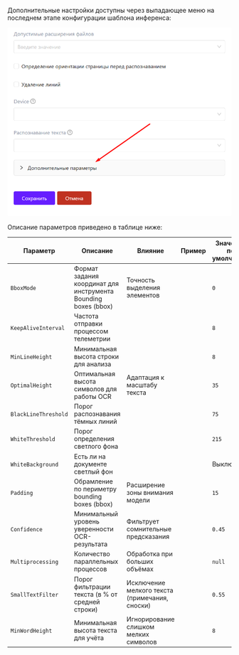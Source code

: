 Дополнительные настройки доступны через выпадающее меню на последнем этапе конфигурации шаблона инференса: 

![image.png](/.attachments/image-bcb2b654-9f0d-4d0b-b9b5-0c323a8e759d.png)

Описание параметров приведено в таблице ниже:

| Параметр | Описание | Влияние | Пример | Значение по умолчанию |
|----------|----------|---------|--------------|------------------------|
| `BboxMode` | Формат задания координат для инструмента Bounding boxes (bbox) | Точность выделения элементов | | `0` |
| `KeepAliveInterval` | Частота отправки процессом телеметрии | | | `8` |
| `MinLineHeight` | Минимальная высота строки для анализа | | | `8` |
| `OptimalHeight` | Оптимальная высота символов для работы OCR | Адаптация к масштабу текста || `35` |
| `BlackLineThreshold` | Порог распознавания тёмных линий | | | `75` |
| `WhiteThreshold` | Порог определения светлого фона | | | `215` |
| `WhiteBackground` | Есть ли на документе светлый фон | | | Выключен |
| `Padding` | Обрамление по периметру bounding boxes (bbox) | Расширение зоны внимания модели | |`15` |
| `Confidence` | Минимальный уровень уверенности OCR-результата | Фильтрует сомнительные предсказания | | `0.45` |
| `Multiprocessing` | Количество параллельных процессов | Обработка при больших объёмах | | `null` |
| `SmallTextFilter` | Порог фильтрации текста (в % от средней строки) | Исключение мелкого текста (примечания, сноски) | | `0.55` |
| `MinWordHeight` | Минимальная высота текста для учёта | Игнорирование слишком мелких символов | | `8` |
